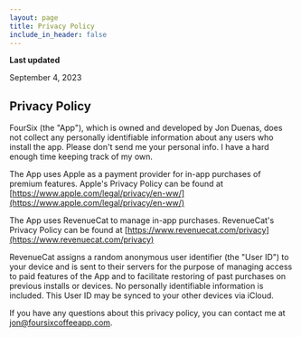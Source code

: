 ```yaml
---
layout: page
title: Privacy Policy
include_in_header: false
---
```


**Last updated**

September 4, 2023

## Privacy Policy

FourSix (the "App"), which is owned and developed by Jon Duenas, does not collect any personally identifiable information about any users who install the app. Please don't send me your personal info. I have a hard enough time keeping track of my own.

The App uses Apple as a payment provider for in-app purchases of premium features. Apple's Privacy Policy can be found at [https://www.apple.com/legal/privacy/en-ww/](https://www.apple.com/legal/privacy/en-ww/)

The App uses RevenueCat to manage in-app purchases. RevenueCat's Privacy Policy can be found at [https://www.revenuecat.com/privacy](https://www.revenuecat.com/privacy)

RevenueCat assigns a random anonymous user identifier (the "User ID") to your device and is sent to their servers for the purpose of managing access to paid features of the App and to facilitate restoring of past purchases on previous installs or devices. No personally identifiable information is included. This User ID may be synced to your other devices via iCloud.

If you have any questions about this privacy policy, you can contact me at [jon@foursixcoffeeapp.com](mailto:jon@foursixcoffeeapp.com).
